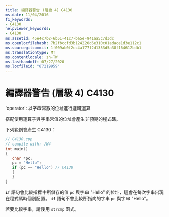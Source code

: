 ```yaml
---
title: 編譯器警告 (層級 4) C4130
ms.date: 11/04/2016
f1_keywords:
- C4130
helpviewer_keywords:
- C4130
ms.assetid: 45e4c7b2-6b51-41c7-ba5e-941aa5c7d3dc
ms.openlocfilehash: 7b2fbccfd3b124220d6e310c01adace1d3e112c1
ms.sourcegitcommit: 1f009ab0f2cc4a177f2d1353d5a38f164612bdb1
ms.translationtype: MT
ms.contentlocale: zh-TW
ms.lasthandoff: 07/27/2020
ms.locfileid: "87219959"
---
```

# <a name="compiler-warning-level-4-c4130"></a>編譯器警告 (層級 4) C4130

'operator': 以字串常數的位址進行邏輯運算

搭配使用運算子與字串常值的位址會產生非預期的程式碼。

下列範例會產生 C4130：

```cpp
// C4130.cpp
// compile with: /W4
int main()
{
   char *pc;
   pc = "Hello";
   if (pc == "Hello") // C4130
   {
   }
}
```

**`if`** 語句會比較指標中所儲存的值 `pc` 與字串 "Hello" 的位址，這會在每次字串出現在程式碼時個別配置。 **`if`** 語句不會比較所指向的字串 `pc` 與字串 "Hello"。

若要比較字串，請使用 `strcmp` 函式。
